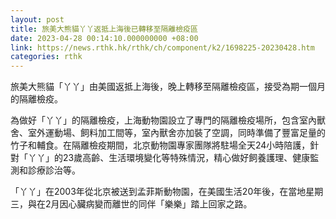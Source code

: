 ```yaml
---
layout: post
title: 旅美大熊貓丫丫返抵上海後已轉移至隔離檢疫區
date: 2023-04-28 00:14:10.000000000 +08:00
link: https://news.rthk.hk/rthk/ch/component/k2/1698225-20230428.htm
categories: rthk
---
```


旅美大熊貓「丫丫」由美國返抵上海後，晚上轉移至隔離檢疫區，接受為期一個月的隔離檢疫。

為做好「丫丫」的隔離檢疫，上海動物園設立了專門的隔離檢疫場所，包含室內獸舍、室外運動場、飼料加工間等，室內獸舍亦加裝了空調，同時準備了豐富足量的竹子和輔食。在隔離檢疫期間，北京動物園專家團隊將駐場全天24小時陪護，針對「丫丫」的23歲高齡、生活環境變化等特殊情況，精心做好飼養護理、健康監測和診療診治等。

「丫丫」在2003年從北京被送到孟菲斯動物園，在美國生活20年後，在當地星期三，與在2月因心臟病變而離世的同伴「樂樂」踏上回家之路。
